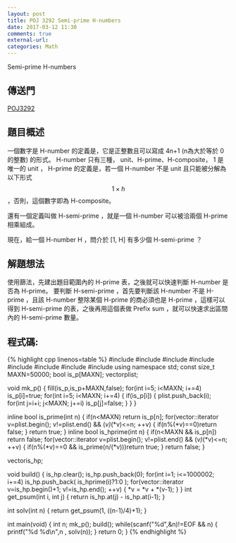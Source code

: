 ```yaml
---
layout: post
title: POJ 3292 Semi-prime H-numbers
date: 2017-03-12 11:30
comments: true
external-url:
categories: Math
---
```


Semi-prime H-numbers

## 傳送門
[POJ3292](http://poj.org/problem?id=3292)

## 題目概述
一個數字是 H-number 的定義是，它是正整數且可以寫成 4n+1 (n為大於等於 0 的整數) 的形式。 H-number 只有三種， unit、H-prime、H-composite， 1 是唯一的 unit ， H-prime 的定義是，若一個 H-number 不是 unit 且只能被分解為以下形式 $$1\times h$$ ，否則，這個數字即為 H-composite。

還有一個定義叫做 H-semi-prime ，就是一個 H-number 可以被洽兩個 H-prime 相乘組成。

現在，給一個 H-number H ，問介於 [1, H] 有多少個 H-semi-prime ？

## 解題想法
使用篩法，先建出題目範圍內的 H-prime 表，之後就可以快速判斷 H-number 是否為 H-prime。
要判斷 H-semi-prime ，首先要判斷該 H-number 不是 H-prime ，且該 H-number 整除某個 H-prime 的商必須也是 H-prime ，這樣可以得到 H-semi-prime 的表，之後再用這個表做 Prefix sum ，就可以快速求出區間內的 H-semi-prime 數量。

## 程式碼:

{% highlight cpp linenos=table %}
#include <iostream>
#include <string>
#include <cstdio>
#include <cstdlib>
#include <cstring>
#include <vector>
#include <functional>
#include <algorithm>
using namespace std;
const size_t MAXN=50000;
bool is_p[MAXN];
vector<int>plist;

void mk_p() {
    fill(is_p,is_p+MAXN,false);
    for(int i=5; i<MAXN; i+=4) is_p[i]=true;
    for(int i=5; i<MAXN; i+=4) {
        if(is_p[i]) {
            plist.push_back(i);
            for(int j=i+i; j<MAXN; j+=i) is_p[j]=false;
        }
    }
}

inline bool is_prime(int n) {
    if(n<MAXN) return is_p[n];
    for(vector<int>::iterator v=plist.begin(); v!=plist.end() && (*v)*(*v)<=n; ++v) {
        if(n%(*v)==0)return false;
    }
    return true;
}
inline bool is_hprime(int n) {
    if(n<MAXN && is_p[n]) return false;
    for(vector<int>::iterator v=plist.begin(); v!=plist.end() && (*v)*(*v)<=n; ++v) {
        if(n%(*v)==0 && is_prime(n/(*v)))return true;
    }
    return false;
}

vector<int>is_hp;

void build() {
    is_hp.clear();
    is_hp.push_back(0);
    for(int i=1; i<=1000002; i+=4) is_hp.push_back( is_hprime(i)?1:0 );
    for(vector<int>::iterator v=is_hp.begin()+1; v!=is_hp.end(); ++v) {
        *v = *v + *(v-1);
    }
}
int get_psum(int i, int j) {
    return is_hp.at(j) - is_hp.at(i-1);
}

int solv(int n) {
    return get_psum(1, ((n-1)/4)+1);
}  

int main(void) {
    int n;
    mk_p();
    build();
    while(scanf("%d",&n)!=EOF && n) {
        printf("%d %d\n",n , solv(n));
    }
    return 0;
}
{% endhighlight %}

